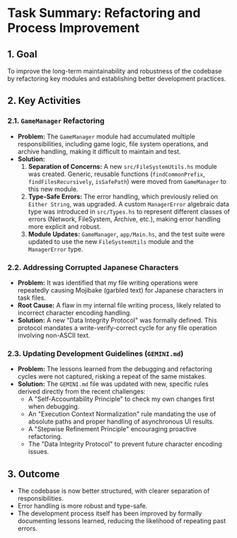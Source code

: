 # Task Summary: Refactoring and Process Improvement

## 1. Goal
To improve the long-term maintainability and robustness of the codebase by refactoring key modules and establishing better development practices.

## 2. Key Activities

### 2.1. `GameManager` Refactoring
-   **Problem:** The `GameManager` module had accumulated multiple responsibilities, including game logic, file system operations, and archive handling, making it difficult to maintain and test.
-   **Solution:**
    1.  **Separation of Concerns:** A new `src/FileSystemUtils.hs` module was created. Generic, reusable functions (`findCommonPrefix`, `findFilesRecursively`, `isSafePath`) were moved from `GameManager` to this new module.
    2.  **Type-Safe Errors:** The error handling, which previously relied on `Either String`, was upgraded. A custom `ManagerError` algebraic data type was introduced in `src/Types.hs` to represent different classes of errors (Network, FileSystem, Archive, etc.), making error handling more explicit and robust.
    3.  **Module Updates:** `GameManager`, `app/Main.hs`, and the test suite were updated to use the new `FileSystemUtils` module and the `ManagerError` type.

### 2.2. Addressing Corrupted Japanese Characters
-   **Problem:** It was identified that my file writing operations were repeatedly causing Mojibake (garbled text) for Japanese characters in task files.
-   **Root Cause:** A flaw in my internal file writing process, likely related to incorrect character encoding handling.
-   **Solution:** A new "Data Integrity Protocol" was formally defined. This protocol mandates a write-verify-correct cycle for any file operation involving non-ASCII text.

### 2.3. Updating Development Guidelines (`GEMINI.md`)
-   **Problem:** The lessons learned from the debugging and refactoring cycles were not captured, risking a repeat of the same mistakes.
-   **Solution:** The `GEMINI.md` file was updated with new, specific rules derived directly from the recent challenges:
    -   A "Self-Accountability Principle" to check my own changes first when debugging.
    -   An "Execution Context Normalization" rule mandating the use of absolute paths and proper handling of asynchronous UI results.
    -   A "Stepwise Refinement Principle" encouraging proactive refactoring.
    -   The "Data Integrity Protocol" to prevent future character encoding issues.

## 3. Outcome
-   The codebase is now better structured, with clearer separation of responsibilities.
-   Error handling is more robust and type-safe.
-   The development process itself has been improved by formally documenting lessons learned, reducing the likelihood of repeating past errors.
